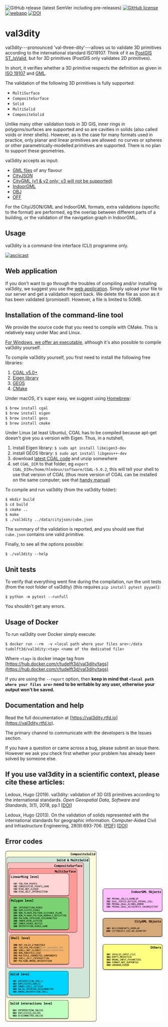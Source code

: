 
![GitHub release (latest SemVer including pre-releases)](https://img.shields.io/github/v/release/tudelft3d/val3dity?include_prereleases&sort=semver) [![GitHub license](https://img.shields.io/github/license/tudelft3d/val3dity)](https://github.com/tudelft3d/val3dity/blob/master/LICENSE) [![webapp](https://img.shields.io/badge/webapp-geovalidation.bk.tudelft.nl%2Fval3dity%2F-fea93b)](http://geovalidation.bk.tudelft.nl/val3dity/) [![DOI](https://img.shields.io/badge/DOI-10.1186%2Fs40965--018--0043--x-blueviolet)](http://dx.doi.org/10.1186/s40965-018-0043-x)





# val3dity

val3dity---pronounced 'val-three-dity'---allows us to validate 3D primitives according to the international standard ISO19107.
Think of it as [PostGIS ST_IsValid](http://postgis.net/docs/ST_IsValid.html), but for 3D primitives (PostGIS only validates 2D primitives).

In short, it verifies whether a 3D primitive respects the definition as given in [ISO 19107](http://www.iso.org/iso/catalogue_detail.htm?csnumber=26012) and [GML](https://en.wikipedia.org/wiki/Geography_Markup_Language).

The validation of the following 3D primitives is fully supported:

  - ``MultiSurface``
  - ``CompositeSurface`` 
  - ``Solid``
  - ``MultiSolid``
  - ``CompositeSolid``

Unlike many other validation tools in 3D GIS, inner rings in polygons/surfaces are supported and so are cavities in solids (also called voids or inner shells).
However, as is the case for many formats used in practice, only planar and linear primitives are allowed: no curves or spheres or other parametrically-modelled primitives are supported. 
There is no plan to support these geometries.

val3dity accepts as input:

  - [GML files](https://en.wikipedia.org/wiki/Geography_Markup_Language) of any flavour
  - [CityJSON](http://www.cityjson.org)
  - [CityGML (v1 & v2 only; v3 will not be supported)](https://www.citygml.org)
  - [IndoorGML](http://indoorgml.net/)
  - [OBJ](https://en.wikipedia.org/wiki/Wavefront_.obj_file)
  - [OFF](https://en.wikipedia.org/wiki/OFF_(file_format))

For the City/JSON/GML and IndoorGML formats, extra validations (specific to the format) are performed, eg the overlap between different parts of a building, or the validation of the navigation graph in IndoorGML.


## Usage

val3dity is a command-line interface (CLI) programme only.

[![asciicast](https://asciinema.org/a/23SoX3R1eZz2fDhe6LObSGFUL.svg)](https://asciinema.org/a/23SoX3R1eZz2fDhe6LObSGFUL)

## Web application

If you don't want to go through the troubles of compiling and/or installing val3dity, we suggest you use the [web application](http://geovalidation.bk.tudelft.nl/val3dity).
Simply upload your file to our server and get a validation report back.
We delete the file as soon as it has been validated (promised!).
However, a file is limited to 50MB.


## Installation of the command-line tool

We provide the source code that you need to compile with CMake.
This is relatively easy under Mac and Linux.

[For Windows, we offer an executable](https://github.com/tudelft3d/val3dity/releases), although it's also possible to compile val3dity yourself.

To compile val3dity yourself, you first need to install the following free libraries:

  1. [CGAL v5.0+](http://www.cgal.org) 
  1. [Eigen library](http://eigen.tuxfamily.org)
  1. [GEOS](http://trac.osgeo.org/geos/)
  1. [CMake](http://www.cmake.org)

Under macOS, it's super easy, we suggest using [Homebrew](http://brew.sh/):

    $ brew install cgal
    $ brew install eigen
    $ brew install geos
    $ brew install cmake

Under Linux (at least Ubuntu), CGAL has to be compiled because apt-get doesn't give you a version with Eigen.
Thus, in a nutshell,

  1. install Eigen library: `$ sudo apt install libeigen3-dev`
  1. install GEOS library: `$ sudo apt install libgeos++-dev`
  1. download [latest CGAL code](https://github.com/CGAL/cgal/releases) and unzip somewhere
  1. set `CGAL_DIR` to that folder, eg `export CGAL_DIR=/home/hledoux/software/CGAL-5.0.2`, this will tell your shell to use that version of CGAL (thus more version of CGAL can be installed on the same computer; see that [handy manual](https://github.com/CGAL/cgal/wiki/Branch-Build))

To compile and run val3dity (from the val3dity folder):

    $ mkdir build
    $ cd build
    $ cmake ..
    $ make
    $ ./val3dity ../data/cityjson/cube.json

The summary of the validation is reported, and you should see that `cube.json` contains one valid primitive.

Finally, to see all the options possible:

    $ ./val3dity --help


## Unit tests

To verify that everything went fine during the compilation, run the unit tests (from the root folder of val3dity) (this requires `pip install pytest pyyaml`):

    $ python -m pytest --runfull

You shouldn't get any errors.


## Usage of Docker

To run val3dity over Docker simply execute:

    $ docker run --rm  -v <local path where your files are>:/data tudelft3d/val3dity:<tag> <name of the dedicated file>
    
Where `<tag>` is docker image tag from [https://hub.docker.com/r/tudelft3d/val3dity/tags](https://hub.docker.com/r/tudelft3d/val3dity/tags)

If you are using the `--report` option, then **keep in mind that `<local path where your files are>` need to be writable by any user, otherwise your output won't be saved.**


## Documentation and help

Read the full documentation at [https://val3dity.rtfd.io](https://val3dity.rtfd.io).

The primary channel to communicate with the developers is the Issues section.

If you have a question or came across a bug, please submit an issue there.
However we ask you check first whether your problem has already been solved by someone else.


## If you use val3dity in a scientific context, please cite these articles:

Ledoux, Hugo (2019). val3dity: validation of 3D GIS primitives according to the international standards. *Open Geospatial Data, Software and Standards*, 3(1), 2018, pp.1 [[DOI](http://dx.doi.org/10.1186/s40965-018-0043-x)]

Ledoux, Hugo (2013). On the validation of solids represented with the international standards for geographic information. Computer-Aided Civil and Infrastructure Engineering, 28(9):693-706. [[PDF](https://3d.bk.tudelft.nl/hledoux/pdfs/13_cacaie.pdf)] [[DOI](http://dx.doi.org/10.1111/mice.12043)]

## Error codes

![](./docs/_static/errorcodes.png)
